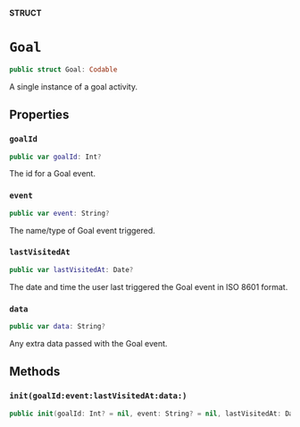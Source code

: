 **STRUCT**

# `Goal`

```swift
public struct Goal: Codable
```

A single instance of a goal activity.

## Properties
### `goalId`

```swift
public var goalId: Int?
```

The id for a Goal event.

### `event`

```swift
public var event: String?
```

The name/type of Goal event triggered.

### `lastVisitedAt`

```swift
public var lastVisitedAt: Date?
```

The date and time the user last triggered the Goal event in ISO 8601 format.

### `data`

```swift
public var data: String?
```

Any extra data passed with the Goal event.

## Methods
### `init(goalId:event:lastVisitedAt:data:)`

```swift
public init(goalId: Int? = nil, event: String? = nil, lastVisitedAt: Date? = nil, data: String? = nil)
```
